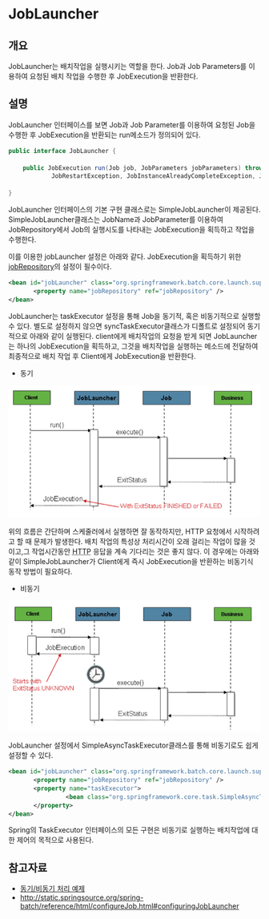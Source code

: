 # JobLauncher

## 개요
JobLauncher는 배치작업을 실행시키는 역할을 한다. Job과 Job Parameters를 이용하여 요청된 배치 작업을 수행한 후 JobExecution을 반환한다.

## 설명
JobLauncher 인터페이스를 보면 Job과 Job Parameter를 이용하여 요청된 Job을 수행한 후 JobExecution을 반환되는 run메소드가 정의되어 있다.

```java
public interface JobLauncher {
 
	public JobExecution run(Job job, JobParameters jobParameters) throws JobExecutionAlreadyRunningException,
			JobRestartException, JobInstanceAlreadyCompleteException, JobParametersInvalidException;
 
}
```

JobLauncher 인터페이스의 기본 구현 클래스로는 SimpleJobLauncher이 제공된다. SimpleJobLauncher클래스는 JobName과 JobParameter를 이용하여 JobRepository에서 Job의 실행시도를 나타내는 JobExecution을 획득하고 작업을 수행한다.

이를 이용한 jobLauncher 설정은 아래와 같다. JobExecution을 획득하기 위한 [jobRepository](./batch-execution-job-repository.md)의 설정이 필수이다.

```xml
<bean id="jobLauncher" class="org.springframework.batch.core.launch.support.SimpleJobLauncher">
       <property name="jobRepository" ref="jobRepository" />
</bean>
```

JobLauncher는 taskExecutor 설정을 통해 Job을 동기적, 혹은 비동기적으로 실행할 수 있다. 별도로 설정하지 않으면 syncTaskExecutor클래스가 디폴트로 설정되어 동기적으로 아래와 같이 실행된다. client에게 배치작업의 요청을 받게 되면 JobLauncher는 하나의 JobExecution을 획득하고, 그것을 배치작업을 실행하는 메소드에 전달하여 최종적으로 배치 작업 후 Client에게 JobExecution을 반환한다.

- 동기
  
![image](./images/joblauncher_sync.png)

위의 흐름은 간단하며 스케줄러에서 실행하면 잘 동작하지만, HTTP 요청에서 시작하려고 할 때 문제가 발생한다. 배치 작업의 특성상 처리시간이 오래 걸리는 작업이 많을 것이고,그 작업시간동안 <Acronym title="Hyper Text Transfer Protocol">HTTP</Acronym> 응답을 계속 기다리는 것은 좋지 않다. 이 경우에는 아래와 같이 SimpleJobLauncher가 Client에게 즉시 JobExecution을 반환하는 비동기식 동작 방법이 필요하다.
- 비동기

![image](./images/joblauncher_async.png)

JobLauncher 설정에서 SimpleAsyncTaskExecutor클래스를 통해 비동기로도 쉽게 설정할 수 있다.

```xml
<bean id="jobLauncher" class="org.springframework.batch.core.launch.support.SimpleJobLauncher">
       <property name="jobRepository" ref="jobRepository" />
       <property name="taskExecutor">
                <bean class="org.springframework.core.task.SimpleAsyncTaskExecutor" />
       </property>
</bean>
```
Spring의 TaskExecutor 인터페이스의 모든 구현은 비동기로 실행하는 배치작업에 대한 제어의 목적으로 사용된다.

## 참고자료
- [동기/비동기 처리 예제](./batch-example-sync_async.md)
- http://static.springsource.org/spring-batch/reference/html/configureJob.html#configuringJobLauncher